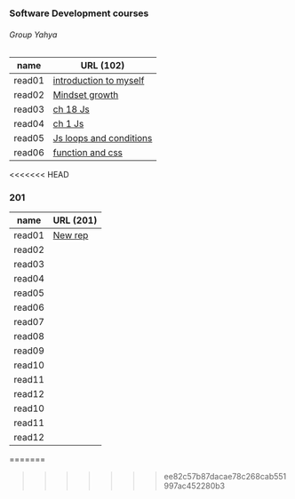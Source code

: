 ### Software Development courses 
######  Group Yahya

name   | URL (102)                                                   
------ | -----                                                       
read01 |[introduction to myself](1.md)                               
read02 |[Mindset growth](22.md)                                      
read03 |[ch 18 Js](3.md)                                             
read04 |[ch 1 Js](4.md)                                              
read05 |[Js loops and conditions](55.md)                             
read06 |[function and css](06read.md)                                

<<<<<<< HEAD
### 201 

name   | URL (201)                                                   
------ | -----                                                       
read01 |[New rep](.md)                               
read02 |[](.md)                                      
read03 |[](.md)                                             
read04 |[](.md)                                              
read05 |[](.md)                             
read06 |[](.md) 
read07 |[](.md)                               
read08 |[](.md)                                      
read09 |[](.md)                                             
read10 |[](.md)                                              
read11 |[](.md)                             
read12 |[](.md)
read10 |[](.md)                                              
read11 |[](.md)                             
read12 |[](.md)
=======

>>>>>>> ee82c57b87dacae78c268cab551997ac452280b3
